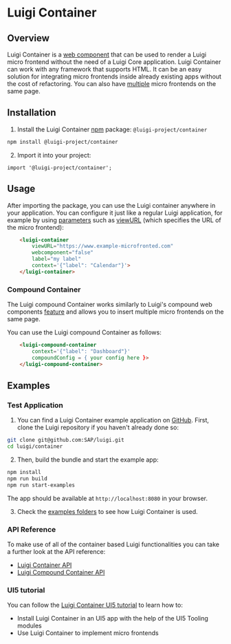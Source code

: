 <!-- meta
{
  "node": {
    "label": "Luigi Container",
    "category": {
      "label": "Advanced",
      "collapsible": true
    },
    "metaData": {
      "categoryPosition": 7,
      "position": 3
    }
  }
}
meta -->

# Luigi Container

## Overview

Luigi Container is a [web component](https://developer.mozilla.org/en-US/docs/Web/Web_Components) that can be used to render a Luigi micro frontend without the need of a Luigi Core application. Luigi Container can work with any framework that supports HTML. It can be an easy solution for integrating micro frontends inside already existing apps without the cost of refactoring. You can also have [multiple](#compound-container) micro frontends on the same page.

## Installation

1. Install the Luigi Container [npm](https://www.npmjs.com/) package: `@luigi-project/container` 

```bash
npm install @luigi-project/container
```

2. Import it into your project:

```
import '@luigi-project/container';
```

## Usage 

After importing the package, you can use the Luigi container anywhere in your application. You can configure it just like a regular Luigi application, for example by using [parameters](navigation-parameters-reference.md) such as [viewURL](navigation-parameters-reference.md#viewurl) (which specifies the URL of the micro frontend):

```html
    <luigi-container 
        viewURL="https://www.example-microfronted.com" 
        webcomponent="false" 
        label="my label"
        context='{"label": "Calendar"}'>
    </luigi-container>
```

### Compound Container 

The Luigi compound Container works similarly to Luigi's compound web components [feature](web-component.md#compound-web-components) and allows you to insert multiple micro frontends on the same page. 

You can use the Luigi compound Container as follows:

```html
    <luigi-compound-container 
        context='{"label": "Dashboard"}'
        compoundConfig = { your config here }>
    </luigi-compound-container>
```

## Examples

### Test Application

1. You can find a Luigi Container example application on [GitHub](https://github.com/SAP/luigi/tree/main/container/examples). First, clone the Luigi repository if you haven't already done so:

```bash
git clone git@github.com:SAP/luigi.git
cd luigi/container
```

2. Then, build the bundle and start the example app: 

```bash
npm install
npm run build
npm run start-examples
```

The app should be available at `http://localhost:8080` in your browser. 

3. Check the [examples folders](https://github.com/SAP/luigi/tree/main/container/examples) to see how Luigi Container is used.

### API Reference
To make use of all of the container based Luigi functionalities you can take a further look at the API reference:
  - [Luigi Container API](luigi-container-api.md) 
  - [Luigi Compound Container API](luigi-compound-container-api.md) 

### UI5 tutorial

You can follow the [Luigi Container UI5 tutorial](https://developers.sap.com/tutorials/luigi-container.html) to learn how to: 
- Install Luigi Container in an UI5 app with the help of the UI5 Tooling modules
- Use Luigi Container to implement micro frontends  
